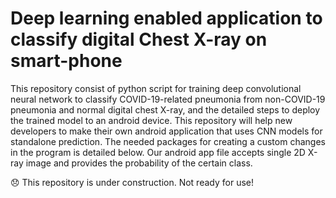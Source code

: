 # Deep learning enabled application to classify digital Chest X-ray on smart-phone

This repository consist of python script for training deep convolutional neural network to classify COVID-19-related pneumonia from non-COVID-19 pneumonia and normal digital chest X-ray, and the detailed steps to deploy the trained model to an android device. This repository will help new developers to make their own android application that uses CNN models for standalone prediction. The needed packages for creating a custom changes in the program is detailed below. Our android app file accepts single 2D X-ray image and provides the probability of the certain class.




:disappointed: This repository is under construction. Not ready for use!
